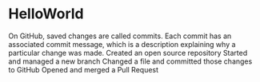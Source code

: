 # HelloWorld
On GitHub, saved changes are called commits. Each commit has an associated commit message, which is a description explaining why a particular change was made. 
Created an open source repository
Started and managed a new branch
Changed a file and committed those changes to GitHub
Opened and merged a Pull Request
